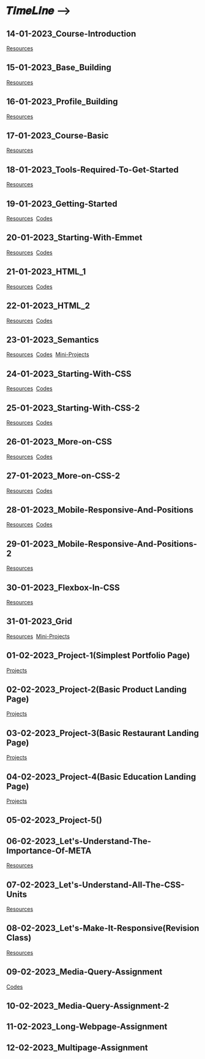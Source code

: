 # 𝑻𝒊𝒎𝒆𝑳𝒊𝒏𝒆 -->

## 14-01-2023_Course-Introduction
[Resources](https://github.com/subhranil002/PWSkills-MERN_Stack-Sigma_Batch/blob/main/A.%20README(Resources).md#14-01-2023_course-introduction)

## 15-01-2023_Base_Building
[Resources](https://github.com/subhranil002/PWSkills-MERN_Stack-Sigma_Batch/blob/main/A.%20README(Resources).md#15-01-2023_base_building)

## 16-01-2023_Profile_Building
[Resources](https://github.com/subhranil002/PWSkills-MERN_Stack-Sigma_Batch/blob/main/A.%20README(Resources).md#16-01-2023_profile_building)

## 17-01-2023_Course-Basic
[Resources](https://github.com/subhranil002/PWSkills-MERN_Stack-Sigma_Batch/blob/main/A.%20README(Resources).md#17-01-2023_course-basic)

## 18-01-2023_Tools-Required-To-Get-Started
[Resources](https://github.com/subhranil002/PWSkills-MERN_Stack-Sigma_Batch/blob/main/A.%20README(Resources).md#18-01-2023_tools-required-to-get-started)

## 19-01-2023_Getting-Started
[Resources](https://github.com/subhranil002/PWSkills-MERN_Stack-Sigma_Batch/blob/main/A.%20README(Resources).md#19-01-2023_getting-started)
&nbsp;[Codes](https://github.com/subhranil002/PWSkills-MERN_Stack-Sigma_Batch/blob/main/B.%20README(Codes).md#19-01-2023_getting-started)

## 20-01-2023_Starting-With-Emmet
[Resources](https://github.com/subhranil002/PWSkills-MERN_Stack-Sigma_Batch/blob/main/A.%20README(Resources).md#20-01-2023_starting-with-emmet)
&nbsp;[Codes](https://github.com/subhranil002/PWSkills-MERN_Stack-Sigma_Batch/blob/main/B.%20README(Codes).md#20-01-2023_starting-with-emmet)

## 21-01-2023_HTML_1
[Resources](https://github.com/subhranil002/PWSkills-MERN_Stack-Sigma_Batch/blob/main/A.%20README(Resources).md#21-01-2023_html_1)
&nbsp;[Codes](https://github.com/subhranil002/PWSkills-MERN_Stack-Sigma_Batch/blob/main/B.%20README(Codes).md#21-01-2023_html_1)

## 22-01-2023_HTML_2
[Resources](https://github.com/subhranil002/PWSkills-MERN_Stack-Sigma_Batch/blob/main/A.%20README(Resources).md#22-01-2023_html_2)
&nbsp;[Codes](https://github.com/subhranil002/PWSkills-MERN_Stack-Sigma_Batch/blob/main/B.%20README(Codes).md#22-01-2023_html_2)

## 23-01-2023_Semantics
[Resources](https://github.com/subhranil002/PWSkills-MERN_Stack-Sigma_Batch/blob/main/A.%20README(Resources).md#23-01-2023_semantics)
&nbsp;[Codes](https://github.com/subhranil002/PWSkills-MERN_Stack-Sigma_Batch/blob/main/B.%20README(Codes).md#23-01-2023_semantics)
&nbsp;[Mini-Projects](https://github.com/subhranil002/PWSkills-MERN_Stack-Sigma_Batch/blob/main/C.%20README(Mini-Projects).md#23-01-2023_semantics---time-table-projecthtml)

## 24-01-2023_Starting-With-CSS
[Resources](https://github.com/subhranil002/PWSkills-MERN_Stack-Sigma_Batch/blob/main/A.%20README(Resources).md#24-01-2023_starting-with-css)
&nbsp;[Codes](https://github.com/subhranil002/PWSkills-MERN_Stack-Sigma_Batch/blob/main/B.%20README(Codes).md#24-01-2023_starting-with-css)

## 25-01-2023_Starting-With-CSS-2
[Resources](https://github.com/subhranil002/PWSkills-MERN_Stack-Sigma_Batch/blob/main/A.%20README(Resources).md#25-01-2023_starting-with-css-2)
&nbsp;[Codes](https://github.com/subhranil002/PWSkills-MERN_Stack-Sigma_Batch/blob/main/B.%20README(Codes).md#25-01-2023_starting-with-css-2)

## 26-01-2023_More-on-CSS
[Resources](https://github.com/subhranil002/PWSkills-MERN_Stack-Sigma_Batch/blob/main/A.%20README(Resources).md#26-01-2023_more-on-css)
&nbsp;[Codes](https://github.com/subhranil002/PWSkills-MERN_Stack-Sigma_Batch/blob/main/B.%20README(Codes).md#26-01-2023_more-on-css)

## 27-01-2023_More-on-CSS-2
[Resources](https://github.com/subhranil002/PWSkills-MERN_Stack-Sigma_Batch/blob/main/A.%20README(Resources).md#27-01-2023_more-on-css-2)
&nbsp;[Codes](https://github.com/subhranil002/PWSkills-MERN_Stack-Sigma_Batch/blob/main/B.%20README(Codes).md#27-01-2023_more-on-css-2)

## 28-01-2023_Mobile-Responsive-And-Positions
[Resources](https://github.com/subhranil002/PWSkills-MERN_Stack-Sigma_Batch/blob/main/A.%20README(Resources).md#28-01-2023_mobile-responsive-and-positions)
&nbsp;[Codes](https://github.com/subhranil002/PWSkills-MERN_Stack-Sigma_Batch/blob/main/B.%20README(Codes).md#28-01-2023_mobile-responsive-and-positions)

## 29-01-2023_Mobile-Responsive-And-Positions-2
[Resources](https://github.com/subhranil002/PWSkills-MERN_Stack-Sigma_Batch/blob/main/A.%20README(Resources).md#29-01-2023_mobile-responsive-and-positions-2)

## 30-01-2023_Flexbox-In-CSS
[Resources](https://github.com/subhranil002/PWSkills-MERN_Stack-Sigma_Batch/blob/main/A.%20README(Resources).md#30-01-2023_flexbox-in-css)

## 31-01-2023_Grid
[Resources](https://github.com/subhranil002/PWSkills-MERN_Stack-Sigma_Batch/blob/main/A.%20README(Resources).md#31-01-2023_grid)
&nbsp;[Mini-Projects](https://github.com/subhranil002/PWSkills-MERN_Stack-Sigma_Batch/blob/main/C.%20README(Mini-Projects).md#31-01-2023_grid---grid-album-projecthtml)

## 01-02-2023_Project-1(Simplest Portfolio Page)
[Projects](https://github.com/subhranil002/PWSkills-MERN_Stack-Sigma_Batch/blob/main/D.%20README(Projects).md#01-02-2023_project-1--simplest-portfolio-page)

## 02-02-2023_Project-2(Basic Product Landing Page)
[Projects](https://github.com/subhranil002/PWSkills-MERN_Stack-Sigma_Batch/blob/main/D.%20README(Projects).md#02-02-2023_project-2--basic-product-landing-page)

## 03-02-2023_Project-3(Basic Restaurant Landing Page)
[Projects](https://github.com/subhranil002/PWSkills-MERN_Stack-Sigma_Batch/blob/main/D.%20README(Projects).md#03-02-2023--basic-restaurant-landing-page)

## 04-02-2023_Project-4(Basic Education Landing Page)
[Projects](https://github.com/subhranil002/PWSkills-MERN_Stack-Sigma_Batch/blob/main/D.%20README(Projects).md#04-02-2023--basic-education-landing-page)

## 05-02-2023_Project-5()

## 06-02-2023_Let's-Understand-The-Importance-Of-META
[Resources](https://github.com/subhranil002/PWSkills-MERN_Stack-Sigma_Batch/blob/main/A.%20README(Resources).md#06-02-2023_lets-understand-the-importance-of-meta)

## 07-02-2023_Let's-Understand-All-The-CSS-Units
[Resources](https://github.com/subhranil002/PWSkills-MERN_Stack-Sigma_Batch/blob/main/A.%20README(Resources).md#07-02-2023_lets-understand-all-the-css-units)

## 08-02-2023_Let's-Make-It-Responsive(Revision Class)
[Resources](https://github.com/subhranil002/PWSkills-MERN_Stack-Sigma_Batch/tree/main/10026.%2008-02-2023_Let's-Make-It-Responsive(Revision%20Class))

## 09-02-2023_Media-Query-Assignment
[Codes](https://github.com/subhranil002/PWSkills-MERN_Stack-Sigma_Batch/blob/main/B.%20README(Codes).md#09-02-2023_media-query-assignment)

## 10-02-2023_Media-Query-Assignment-2

## 11-02-2023_Long-Webpage-Assignment

## 12-02-2023_Multipage-Assignment
